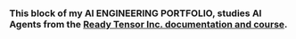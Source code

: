 ### This block of my AI ENGINEERING PORTFOLIO, studies AI Agents from the [Ready Tensor Inc. documentation and course](https://app.readytensor.ai/hubs/ready_tensor_certifications).